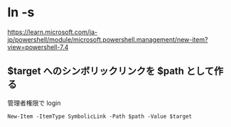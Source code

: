 
# ln -s

https://learn.microsoft.com/ja-jp/powershell/module/microsoft.powershell.management/new-item?view=powershell-7.4


## $target へのシンボリックリンクを $path として作る

管理者権限で login

```
New-Item -ItemType SymbolicLink -Path $path -Value $target
```



